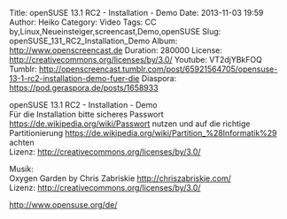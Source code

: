 Title: openSUSE 13.1 RC2 - Installation - Demo
Date: 2013-11-03 19:59
Author: Heiko
Category: Video
Tags: CC by,Linux,Neueinsteiger,screencast,Demo,openSUSE
Slug: openSUSE_131_RC2_Installation_Demo
Album: http://www.openscreencast.de
Duration: 280000
License: http://creativecommons.org/licenses/by/3.0/
Youtube: VT2djYBkFOQ
Tumblr: http://openscreencast.tumblr.com/post/65921564705/opensuse-13-1-rc2-installation-demo-fuer-die
Diaspora: https://pod.geraspora.de/posts/1658933

openSUSE 13.1 RC2 - Installation - Demo  
Für die Installation bitte sicheres Passwort
<https://de.wikipedia.org/wiki/Passwort> nutzen und auf die richtige
Partitionierung <https://de.wikipedia.org/wiki/Partition_%28Informatik%29>
achten  
Lizenz: <http://creativecommons.org/licenses/by/3.0/>  
  
Musik:  
Oxygen Garden by Chris Zabriskie <http://chriszabriskie.com/>  
Lizenz: <http://creativecommons.org/licenses/by/3.0/>  
  
<http://www.opensuse.org/de/>

